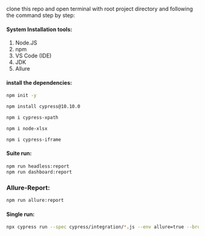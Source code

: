 clone this repo and open terminal with root project directory and following the command step by step:
 
 
 #### System Installation tools:
 1. Node.JS
 2. npm
 3. VS Code (IDE)
 4. JDK
 5. Allure
 
 #### install the dependencies:

 ```bash
 npm init -y
 ```

 ```bash
 npm install cypress@10.10.0
 ```

 ```bash
 npm i cypress-xpath
 ```

  ```bash
 npm i node-xlsx
 ```

   ```bash
 npm i cypress-iframe
 ```

 
 #### Suite run: 

   ```bash
 npm run headless:report
 npm run dashboard:report
 ```

 ### Allure-Report:

   ```bash
  npm run allure:report
  ```


 #### Single run:

  ```bash
 npx cypress run --spec cypress/integration/*.js --env allure=true --browser chrome --headed
 ```

